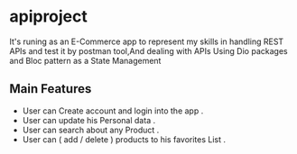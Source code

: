 # apiproject

It's runing as an E-Commerce app to represent my skills in handling REST APIs  and test it by postman tool,And dealing with APIs Using Dio
packages and Bloc pattern as a State Management

## Main Features 

- User can Create account and login into the app .
- User can update his Personal data .
- User can search about any Product .
- User can ( add / delete ) products to his favorites List .
